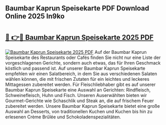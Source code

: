 ## Baumbar Kaprun Speisekarte PDF Download Online 2025 In9ko

# <h2><a href="http://gc7eaf8.nevu.top/?p=Baumbar+Kaprun+Speisekarte">🔗 👉🔴 Baumbar Kaprun Speisekarte 2025 PDF</a></h2>

[![Baumbar Kaprun Speisekarte 2025 PDF](https://i.imgur.com/dBaPXMq.png)](http://gc7eaf8.nevu.top/?p=Baumbar+Kaprun+Speisekarte)
Auf der Baumbar Kaprun Speisekarte des Restaurants oder Cafés finden Sie nicht nur eine Liste der vorgeschlagenen Gerichte, sondern auch etwas, das für Ihren Geschmack köstlich und passend ist. Auf unserer Baumbar Kaprun Speisekarte empfehlen wir einen Salatbereich, in dem Sie aus verschiedenen Salaten wählen können, die mit frischen Zutaten für ein leichtes und leckeres Mittagessen zubereitet werden. Für Fleischliebhaber gibt es auf unserer Baumbar Kaprun Speisekarte eine Auswahl an Gerichten: Rindfleisch, Schweinefleisch, Huhn und Fisch. Unseren Auserwählten bieten wir Gourmet-Gerichte wie Schaschlik und Steak an, die auf frischem Feuer zubereitet werden. Unsere Baumbar Kaprun Speisekarte bietet eine große Auswahl an Desserts, von traditionellen Kuchen und Kuchen bis hin zu erlesenen Crème Brûlée und Schokoladenspezialitäten.
